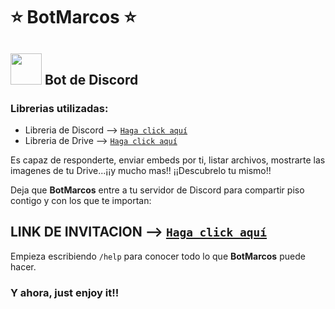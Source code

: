# ⭐ BotMarcos ⭐

## <img src="https://logodownload.org/wp-content/uploads/2017/11/discord-logo-2-1.png" width="50">       Bot de Discord

### Librerias utilizadas:
   -  Libreria de Discord   -->  [`Haga click aquí`](https://github.com/Discord4J/Discord4J.git)
   -  Libreria de Drive     -->  [`Haga click aquí`](https://developers.google.com/drive/api/quickstart/java)

 Es capaz de responderte, enviar embeds por ti, listar archivos, mostrarte las imagenes de tu Drive...¡¡y mucho mas!! ¡¡Descubrelo tu mismo!!

 
 Deja que **BotMarcos** entre a tu servidor de Discord para compartir piso contigo y con los que te importan:

## LINK DE INVITACION --> [`Haga click aquí`](https://discord.com/api/oauth2/authorize?client_id=956174919069233222&scope=bot)

Empieza escribiendo `/help` para conocer todo lo que **BotMarcos** puede hacer.

### Y ahora, just enjoy it!!
